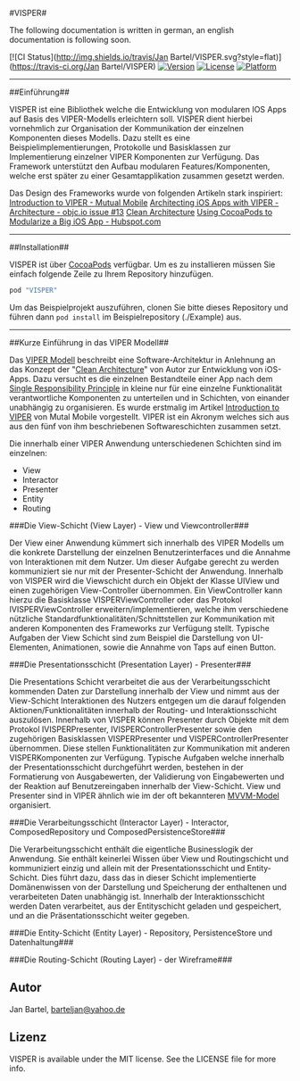 #VISPER#

The following documentation is written in german, an english documentation is following soon. 

[![CI Status](http://img.shields.io/travis/Jan Bartel/VISPER.svg?style=flat)](https://travis-ci.org/Jan Bartel/VISPER)
[![Version](https://img.shields.io/cocoapods/v/VISPER.svg?style=flat)](http://cocoapods.org/pods/VISPER)
[![License](https://img.shields.io/cocoapods/l/VISPER.svg?style=flat)](http://cocoapods.org/pods/VISPER)
[![Platform](https://img.shields.io/cocoapods/p/VISPER.svg?style=flat)](http://cocoapods.org/pods/VISPER)

---------------------------------------------------------------------------------------------------------

##Einführung##

VISPER ist eine Bibliothek welche die Entwicklung von modularen IOS Apps auf Basis des VIPER-Modells erleichtern soll. VISPER dient hierbei vornehmlich zur Organisation der Kommunikation der einzelnen Komponenten dieses Modells.
Dazu stellt es eine Beispielimplementierungen, Protokolle und Basisklassen zur Implementierung einzelner VIPER Komponenten zur Verfügung. Das Framework unterstützt den Aufbau modularen Features/Komponenten, welche erst später zu einer Gesamtapplikation zusammen gesetzt werden. 

Das Design des Frameworks wurde von folgenden Artikeln stark inspiriert:
[Introduction to VIPER - Mutual Mobile](http://mutualmobile.github.io/blog/2013/12/04/viper-introduction/)
[Architecting iOS Apps with VIPER - Architecture - objc.io issue #13](http://www.objc.io/issue-13/viper.html)
[Clean Architecture](http://www.objc.io/issue-13/viper.html)
[Using CocoaPods to Modularize a Big iOS App - Hubspot.com](http://product.hubspot.com/blog/architecting-a-large-ios-app-with-cocoapods)

---------------------------------------------------------------------------------------------------------

##Installation##

VISPER ist über [CocoaPods](http://cocoapods.org) verfügbar. Um es zu installieren müssen Sie einfach folgende Zeile zu Ihrem Repository hinzufügen. 

```ruby
pod "VISPER"
```

Um das Beispielprojekt auszuführen, clonen Sie bitte dieses Repository und führen dann `pod install` im Beispielrepository (./Example) aus.

---------------------------------------------------------------------------------------------------------

##Kurze Einführung in das VIPER Modell##

Das [VIPER Modell](http://mutualmobile.github.io/blog/2013/12/04/viper-introduction/) beschreibt eine Software-Architektur in Anlehnung an das Konzept der "[Clean Architecture](http://pfadzurcleanarchitecture.de)" von Autor zur Entwicklung von iOS-Apps. Dazu versucht es die einzelnen Bestandteile einer App nach dem [Single Responsibility Principle]() in kleine nur für eine einzelne Funktionalität verantwortliche Komponenten zu unterteilen und in Schichten, von einander unabhängig zu organisieren. Es wurde erstmalig im Artikel [Introduction to VIPER](http://mutualmobile.github.io/blog/2013/12/04/viper-introduction/) von Mutal Mobile vorgestellt. VIPER ist ein Akronym welches sich aus aus den fünf von ihm beschriebenen Softwareschichten zusammen setzt.

Die innerhalb einer VIPER Anwendung unterschiedenen Schichten sind im einzelnen:

* View
* Interactor
* Presenter
* Entity
* Routing 

###Die View-Schicht (View Layer) - View und Viewcontroller###

Der View einer Anwendung kümmert sich innerhalb des VIPER Modells um die konkrete Darstellung der einzelnen Benutzerinterfaces und die Annahme von Interaktionen mit dem Nutzer. Um dieser Aufgabe gerecht zu werden kommuniziert sie nur mit der Presenter-Schicht der Anwendung. Innerhalb von VISPER wird die Viewschicht durch ein Objekt der Klasse UIView und einen zugehörigen View-Controller übernommen. Ein ViewController kann hierzu die Basisklasse VISPERViewController oder das Protokol IVISPERViewController erweitern/implementieren, welche ihm verschiedene nützliche Standardfunktionalitäten/Schnittstellen zur Kommunikation mit anderen Komponenten des Frameworks zur Verfügung stellt. Typische Aufgaben der View Schicht sind zum Beispiel die Darstellung von UI-Elementen, Animationen, sowie die Annahme von Taps auf einen Button.

###Die Presentationsschicht (Presentation Layer) - Presenter###

Die Presentations Schicht verarbeitet die aus der Verarbeitungsschicht kommenden Daten zur Darstellung innerhalb der View und nimmt aus der View-Schicht Interaktionen des Nutzers entgegen um die darauf folgenden Aktionen/Funktionalitäten innerhalb der Routing- und Interaktionsschicht auszulösen. Innerhalb von VISPER können Presenter durch Objekte mit dem Protokol IVISPERPresenter, IVISPERControllerPresenter sowie den zugehörigen Basisklassen VISPERPresenter und VISPERControllerPresenter übernommen. Diese stellen Funktionalitäten zur Kommunikation mit anderen VISPERKomponenten zur Verfügung. Typische Aufgaben welche innerhalb der Presentationsschicht durchgeführt werden, bestehen in der Formatierung von Ausgabewerten, der Validierung von Eingabewerten und der Reaktion auf Benutzereingaben innerhalb der View-Schicht. View und Presenter sind in VIPER ähnlich wie im der oft bekannteren [MVVM-Model](http://www.objc.io/issues/13-architecture/mvvm/) organisiert.

###Die Verarbeitungsschicht (Interactor Layer) - Interactor, ComposedRepository und ComposedPersistenceStore###

Die Verarbeitungsschicht enthält die eigentliche Businesslogik der Anwendung. Sie enthält keinerlei Wissen über View und Routingschicht und kommuniziert einzig und allein mit der Presentationsschicht und Entity-Schicht. Dies führt dazu, dass das in dieser Schicht implementierte Domänenwissen von der Darstellung und Speicherung der enthaltenen und verarbeiteten Daten unabhängig ist. Innerhalb der Interaktionsschicht werden Daten verarbeitet, aus der Entityschicht geladen und gespeichert, und an die Präsentationsschicht weiter gegeben. 

###Die Entity-Schicht (Entity Layer) - Repository, PersistenceStore und Datenhaltung###


###Die Routing-Schicht (Routing Layer) - der Wireframe###


## Autor

Jan Bartel, barteljan@yahoo.de

## Lizenz

VISPER is available under the MIT license. See the LICENSE file for more info.
